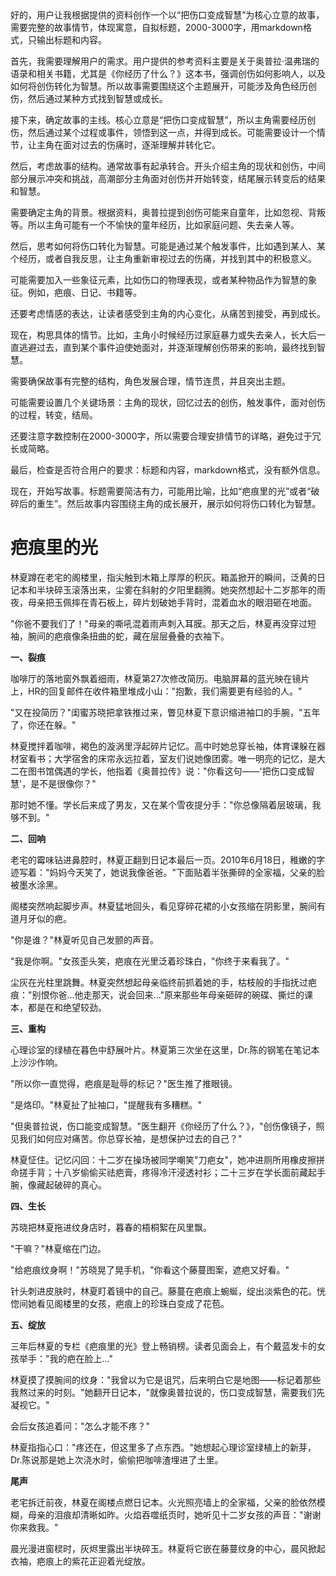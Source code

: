 <ReasoningChainRenderer>
好的，用户让我根据提供的资料创作一个以“把伤口变成智慧”为核心立意的故事，需要完整的故事情节，体现寓意，自拟标题，2000-3000字，用markdown格式，只输出标题和内容。

首先，我需要理解用户的需求。用户提供的参考资料主要是关于奥普拉·温弗瑞的语录和相关书籍，尤其是《你经历了什么？》这本书，强调创伤如何影响人，以及如何将创伤转化为智慧。所以故事需要围绕这个主题展开，可能涉及角色经历创伤，然后通过某种方式找到智慧或成长。

接下来，确定故事的主线。核心立意是“把伤口变成智慧”，所以主角需要经历创伤，然后通过某个过程或事件，领悟到这一点，并得到成长。可能需要设计一个情节，让主角在面对过去的伤痛时，逐渐理解并转化它。

然后，考虑故事的结构。通常故事有起承转合。开头介绍主角的现状和创伤，中间部分展示冲突和挑战，高潮部分主角面对创伤并开始转变，结尾展示转变后的结果和智慧。

需要确定主角的背景。根据资料，奥普拉提到创伤可能来自童年，比如忽视、背叛等。所以主角可能有一个不愉快的童年经历，比如家庭问题、失去亲人等。

然后，思考如何将伤口转化为智慧。可能是通过某个触发事件，比如遇到某人、某个经历，或者自我反思，让主角重新审视过去的伤痛，并找到其中的积极意义。

可能需要加入一些象征元素，比如伤口的物理表现，或者某种物品作为智慧的象征。例如，疤痕、日记、书籍等。

还要考虑情感的表达，让读者感受到主角的内心变化，从痛苦到接受，再到成长。

现在，构思具体的情节。比如，主角小时候经历过家庭暴力或失去亲人，长大后一直逃避过去，直到某个事件迫使她面对，并逐渐理解创伤带来的影响，最终找到智慧。

需要确保故事有完整的结构，角色发展合理，情节连贯，并且突出主题。

可能需要设置几个关键场景：主角的现状，回忆过去的创伤，触发事件，面对创伤的过程，转变，结局。

还要注意字数控制在2000-3000字，所以需要合理安排情节的详略，避免过于冗长或简略。

最后，检查是否符合用户的要求：标题和内容，markdown格式，没有额外信息。

现在，开始写故事。标题需要简洁有力，可能用比喻，比如“疤痕里的光”或者“破碎后的重生”。然后故事内容围绕主角的成长展开，展示如何将伤口转化为智慧。
</ReasoningChainRenderer>

# 疤痕里的光

林夏蹲在老宅的阁楼里，指尖触到木箱上厚厚的积灰。箱盖掀开的瞬间，泛黄的日记本和半块碎玉滚落出来，尘雾在斜射的夕阳里翻腾。她突然想起十二岁那年的雨夜，母亲把玉佩摔在青石板上，碎片划破她手背时，混着血水的眼泪砸在地面。

"你爸不要我们了！"母亲的嘶吼混着雨声刺入耳膜。那天之后，林夏再没穿过短袖，腕间的疤痕像条扭曲的蛇，藏在层层叠叠的衣袖下。

**一、裂痕**

咖啡厅的落地窗外飘着细雨，林夏第27次修改简历。电脑屏幕的蓝光映在镜片上，HR的回复邮件在收件箱里堆成小山："抱歉，我们需要更有经验的人。"

"又在投简历？"闺蜜苏晓把拿铁推过来，瞥见林夏下意识缩进袖口的手腕，"五年了，你还在躲。"

林夏搅拌着咖啡，褐色的漩涡里浮起碎片记忆。高中时她总穿长袖，体育课躲在器材室看书；大学宿舍的床帘永远拉着，室友们说她像团雾。唯一明亮的记忆，是大二在图书馆偶遇的学长，他指着《奥普拉传》说："你看这句——'把伤口变成智慧'，是不是很像你？"

那时她不懂。学长后来成了男友，又在某个雪夜提分手："你总像隔着层玻璃，我够不到。"

**二、回响**

老宅的霉味钻进鼻腔时，林夏正翻到日记本最后一页。2010年6月18日，稚嫩的字迹写着："妈妈今天笑了，她说我像爸爸。"下面贴着半张撕碎的全家福，父亲的脸被墨水涂黑。

阁楼突然响起脚步声。林夏猛地回头，看见穿碎花裙的小女孩缩在阴影里，腕间有道月牙似的疤。

"你是谁？"林夏听见自己发颤的声音。

"我是你啊。"女孩歪头笑，疤痕在光里泛着珍珠白，"你终于来看我了。"

尘灰在光柱里跳舞。林夏突然想起母亲临终前抓着她的手，枯枝般的手指抚过疤痕："别恨你爸...他走那天，说会回来..."原来那些年母亲砸碎的碗碟、撕烂的课本，都是在和绝望较劲。

**三、重构**

心理诊室的绿植在暮色中舒展叶片。林夏第三次坐在这里，Dr.陈的钢笔在笔记本上沙沙作响。

"所以你一直觉得，疤痕是耻辱的标记？"医生推了推眼镜。

"是烙印。"林夏扯了扯袖口，"提醒我有多糟糕。"

"但奥普拉说，伤口能变成智慧。"医生翻开《你经历了什么？》，"创伤像镜子，照见我们如何应对痛苦。你总穿长袖，是想保护过去的自己？"

林夏怔住。记忆闪回：十二岁在操场被同学嘲笑"刀疤女"，她冲进厕所用橡皮擦拼命搓手背；十八岁偷偷买祛疤膏，疼得冷汗浸透衬衫；二十三岁在学长面前藏起手腕，像藏起破碎的真心。

**四、生长**

苏晓把林夏拖进纹身店时，暮春的梧桐絮在风里飘。

"干嘛？"林夏缩在门边。

"给疤痕纹身啊！"苏晓晃了晃手机，"你看这个藤蔓图案，遮疤又好看。"

针头刺进皮肤时，林夏盯着镜中的自己。藤蔓在疤痕上蜿蜒，绽出淡紫色的花。恍惚间她看见阁楼里的女孩，疤痕上的珍珠白变成了花苞。

**五、绽放**

三年后林夏的专栏《疤痕里的光》登上畅销榜。读者见面会上，有个戴蓝发卡的女孩举手："我的疤在脸上..."

林夏摸了摸腕间的纹身："我曾以为它是诅咒，后来明白它是地图——标记着那些我熬过来的时刻。"她翻开日记本，"就像奥普拉说的，伤口变成智慧，需要我们先凝视它。"

会后女孩追着问："怎么才能不疼？"

林夏指指心口："疼还在，但这里多了点东西。"她想起心理诊室绿植上的新芽，Dr.陈说那是她上次浇水时，偷偷把咖啡渣埋进了土里。

**尾声**

老宅拆迁前夜，林夏在阁楼点燃日记本。火光照亮墙上的全家福，父亲的脸依然模糊，母亲的泪痕却清晰如昨。火焰吞噬纸页时，她听见十二岁女孩的声音："谢谢你来救我。"

晨光漫进窗棂时，灰烬里露出半块碎玉。林夏将它嵌在藤蔓纹身的中心，晨风掀起衣袖，疤痕上的紫花正迎着光绽放。